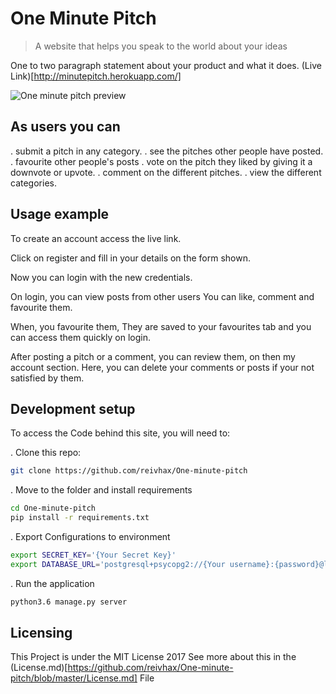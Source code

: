 # One Minute Pitch
> A website that helps you speak to the world about your ideas

One to two paragraph statement about your product and what it does.
(Live Link)[http://minutepitch.herokuapp.com/]

![One minute pitch preview](http://i.imgur.com/Rcs0jJx.png)


## As users you can

. submit a pitch in any category.
. see the pitches other people have posted.
. favourite other people's posts
. vote on the pitch they liked by giving it a downvote or upvote.
. comment on the different pitches.
. view the different categories.

## Usage example

To create an account access the live link.

Click on register and fill in your details
on the form shown.

Now you can login with the new credentials.

On login, you can view posts from other users
You can like, comment and favourite them.

When, you favourite them, They are saved to your
favourites tab and you can access them quickly on login.

After posting a pitch or a comment, you can review them,
on then my account section. Here, you can delete your comments
or posts if your not satisfied by them.


## Development setup

To access the Code behind this site, you will need to:

. Clone this repo:
  ```bash
  git clone https://github.com/reivhax/One-minute-pitch
  ```
. Move to the folder and install requirements
  ```bash
  cd One-minute-pitch
  pip install -r requirements.txt
  ```
. Export Configurations to environment
  ```bash
  export SECRET_KEY='{Your Secret Key}'
  export DATABASE_URL='postgresql+psycopg2://{Your username}:{password}@localhost/{Your database name}'
  ```
. Run the application
  ```bash
  python3.6 manage.py server
  ```
## Licensing
This Project is under the MIT License 2017
See more about this in the (License.md)[https://github.com/reivhax/One-minute-pitch/blob/master/License.md] File
